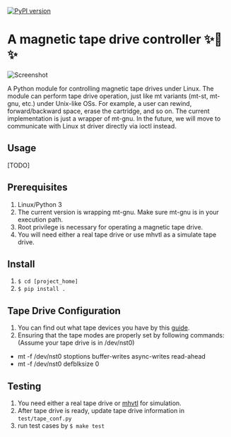 [![PyPI version](https://badge.fury.io/py/python-mt-st.svg)](https://pypi.org/project/python-mt-st/)

A magnetic tape drive controller ✨🍰✨
=======================================================

![Screenshot](https://user-images.githubusercontent.com/3183314/44708568-09def800-aada-11e8-9a2c-f576c9d8f00f.png)

A Python module for controlling magnetic tape drives under Linux. The module can perform tape drive operation, just like mt variants (mt-st, mt-gnu, etc.) under Unix-like OSs. For example, a user can rewind, forward/backward space, erase the cartridge, and so on. The current implementation is just a wrapper of mt-gnu. In the future, we will move to communicate with
Linux st driver directly via ioctl instead.


## Usage

[TODO]

## Prerequisites

1. Linux/Python 3
2. The current version is wrapping mt-gnu. Make sure mt-gnu is in your execution path.
3. Root privilege is necessary for operating a magnetic tape drive.
4. You will need either a real tape drive or use mhvtl as a simulate tape drive.

## Install

1. ``$ cd [project_home]``
2. ``$ pip install .``

## Tape Drive Configuration

1. You can find out what tape devices you 
have by this [guide](https://www.bacula.org/7.2.x-manuals/en/problems/Testing_Your_Tape_Drive_Wit.html#SECTION00423000000000000000).  
2. Ensuring that the tape modes are properly set by following commands: (Assume your tape drive is in /dev/nst0)
* mt -f /dev/nst0 stoptions buffer-writes async-writes read-ahead
* mt -f /dev/nst0 defblksize 0

## Testing 

1. You need either a real tape drive or [mhvtl](https://github.com/markh794/mhvtl) for simulation.
2. After tape drive is ready, update tape drive information in ```test/tape_conf.py```
3. run test cases by ```$ make test```
